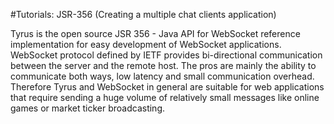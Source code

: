 #Tutorials: JSR-356 (Creating a multiple chat clients application)

Tyrus is the open source JSR 356 - Java API for WebSocket reference implementation for easy development of WebSocket applications. WebSocket protocol defined by IETF provides bi-directional communication between the server and the remote host. The pros are mainly the ability to communicate both ways, low latency and small communication overhead. Therefore Tyrus and WebSocket in general are suitable for web applications that require sending a huge volume of relatively small messages like online games or market ticker broadcasting.
